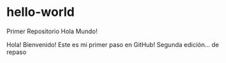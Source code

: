 # hello-world
Primer Repositorio Hola Mundo!

Hola! Bienvenido! Este es mi primer paso en GitHub!
Segunda edición... de repaso 
